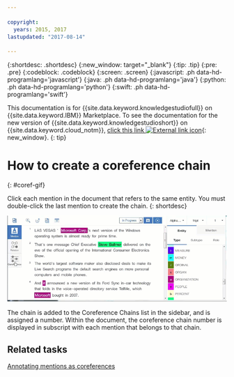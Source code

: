 ```yaml
---

copyright:
  years: 2015, 2017
lastupdated: "2017-08-14"

---
```


{:shortdesc: .shortdesc}
{:new_window: target="_blank"}
{:tip: .tip}
{:pre: .pre}
{:codeblock: .codeblock}
{:screen: .screen}
{:javascript: .ph data-hd-programlang='javascript'}
{:java: .ph data-hd-programlang='java'}
{:python: .ph data-hd-programlang='python'}
{:swift: .ph data-hd-programlang='swift'}

This documentation is for {{site.data.keyword.knowledgestudiofull}} on {{site.data.keyword.IBM}} Marketplace. To see the documentation for the new version of {{site.data.keyword.knowledgestudioshort}} on {{site.data.keyword.cloud_notm}}, [click this link ![External link icon](../../icons/launch-glyph.svg "External link icon")](https://console.bluemix.net/docs/services/watson-knowledge-studio/coref-gif.html){: new_window}.
{: tip}

# How to create a coreference chain
{: #coref-gif}

Click each mention in the document that refers to the same entity. You must double-click the last mention to create the chain.
{: shortdesc}

![Shows a user switching to Coreference mode, then clicking words that refer to Microsoft, the organization, including Microsoft Corp., Microsoft, and it. The user then double-clicks the last mention to create the coreference chain.](images/coref1.gif)

The chain is added to the Coreference Chains list in the sidebar, and is assigned a number. Within the document, the coreference chain number is displayed in subscript with each mention that belongs to that chain.

## Related tasks

[Annotating mentions as coreferences](/docs/services/knowledge-studio/user-guide.html#wks_hacoref)
